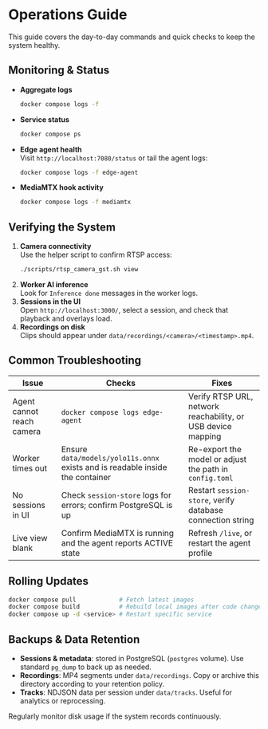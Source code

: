 # Operations Guide

This guide covers the day-to-day commands and quick checks to keep the system healthy.

## Monitoring & Status

- **Aggregate logs**  
  ```bash
  docker compose logs -f
  ```
- **Service status**  
  ```bash
  docker compose ps
  ```
- **Edge agent health**  
  Visit `http://localhost:7080/status` or tail the agent logs:
  ```bash
  docker compose logs -f edge-agent
  ```
- **MediaMTX hook activity**  
  ```bash
  docker compose logs -f mediamtx
  ```

## Verifying the System

1. **Camera connectivity**  
   Use the helper script to confirm RTSP access:
   ```bash
   ./scripts/rtsp_camera_gst.sh view
   ```
2. **Worker AI inference**  
   Look for `Inference done` messages in the worker logs.
3. **Sessions in the UI**  
   Open `http://localhost:3000/`, select a session, and check that playback and overlays load.
4. **Recordings on disk**  
   Clips should appear under `data/recordings/<camera>/<timestamp>.mp4`.

## Common Troubleshooting

| Issue | Checks | Fixes |
|-------|--------|-------|
| Agent cannot reach camera | `docker compose logs edge-agent` | Verify RTSP URL, network reachability, or USB device mapping |
| Worker times out | Ensure `data/models/yolo11s.onnx` exists and is readable inside the container | Re-export the model or adjust the path in `config.toml` |
| No sessions in UI | Check `session-store` logs for errors; confirm PostgreSQL is up | Restart `session-store`, verify database connection string |
| Live view blank | Confirm MediaMTX is running and the agent reports ACTIVE state | Refresh `/live`, or restart the agent profile |

## Rolling Updates

```bash
docker compose pull            # Fetch latest images
docker compose build           # Rebuild local images after code changes
docker compose up -d <service> # Restart specific service
```

## Backups & Data Retention

- **Sessions & metadata**: stored in PostgreSQL (`postgres` volume). Use standard `pg_dump` to back up as needed.
- **Recordings**: MP4 segments under `data/recordings`. Copy or archive this directory according to your retention policy.
- **Tracks**: NDJSON data per session under `data/tracks`. Useful for analytics or reprocessing.

Regularly monitor disk usage if the system records continuously.
